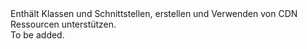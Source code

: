 <Namespace Name="Microsoft.Azure.Management.Cdn">
  <Docs>
    <summary>Enthält Klassen und Schnittstellen, erstellen und Verwenden von CDN Ressourcen unterstützen.</summary> 
    <remarks>To be added.</remarks>
  </Docs>
</Namespace>
